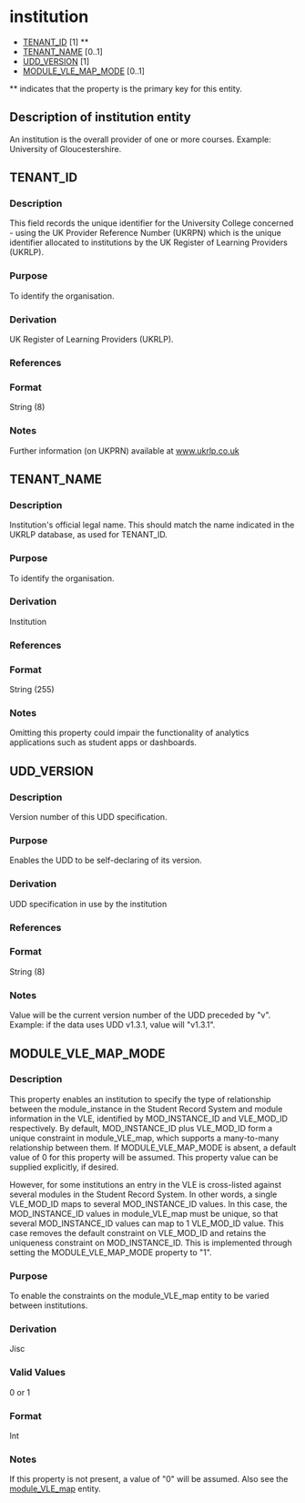 # institution
* [TENANT_ID](#tenant_id) [1] **
* [TENANT_NAME](#tenant_name) [0..1]
* [UDD_VERSION](#udd_version) [1]
* [MODULE_VLE_MAP_MODE](#module_vle_map_mode) [0..1]

\** indicates that the property is the primary key for this entity.

## Description of institution entity
An institution is the overall provider of one or more courses.  Example: University of Gloucestershire.

## TENANT_ID
### Description
This field records the unique identifier for the University College concerned - using the UK Provider Reference Number (UKRPN) which is the unique identifier allocated to institutions by the UK Register of Learning Providers (UKRLP).

### Purpose
To identify the organisation.

### Derivation
UK Register of Learning Providers (UKRLP).

### References

### Format
String (8)

### Notes
Further information (on UKPRN) available at www.ukrlp.co.uk


## TENANT_NAME
### Description
Institution's official legal name. This should match the name indicated in the UKRLP database, as used for TENANT_ID.

### Purpose
To identify the organisation.

### Derivation
Institution

### References

### Format
String (255)

### Notes
Omitting this property could impair the functionality of analytics applications such as student apps or dashboards.

## UDD_VERSION
### Description
Version number of this UDD specification.

### Purpose
Enables the UDD to be self-declaring of its version.

### Derivation
UDD specification in use by the institution

### References

### Format
String (8)

### Notes
Value will be the current version number of the UDD preceded by "v".  Example: if the data uses UDD v1.3.1, value will "v1.3.1".


## MODULE_VLE_MAP_MODE
### Description
This property enables an institution to specify the type of relationship between the module_instance in the Student Record System and module information in the VLE, identified by MOD_INSTANCE_ID and VLE_MOD_ID respectively. By default, MOD_INSTANCE_ID plus VLE_MOD_ID form a unique constraint in module_VLE_map, which supports a many-to-many relationship between them. If MODULE_VLE_MAP_MODE is absent, a default value of 0 for this property will be assumed. This property value can be supplied explicitly, if desired.

However, for some institutions an entry in the VLE is cross-listed against several modules in the Student Record System. In other words, a single VLE_MOD_ID maps to several MOD_INSTANCE_ID values. In this case, the MOD_INSTANCE_ID values in module_VLE_map must be unique, so that several MOD_INSTANCE_ID values can map to 1 VLE_MOD_ID value. This case removes the default constraint on VLE_MOD_ID and retains the uniqueness constraint on MOD_INSTANCE_ID. This is implemented through setting the MODULE_VLE_MAP_MODE property to "1".

### Purpose
To enable the constraints on the module_VLE_map entity to be varied between institutions.

### Derivation
Jisc

### Valid Values
0 or 1

### Format
Int

### Notes
If this property is not present, a value of "0" will be assumed.
Also see the [module_VLE_map](module_VLE_map.md) entity.
